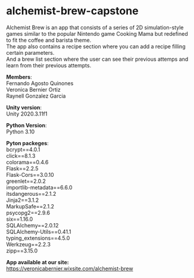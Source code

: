 # alchemist-brew-capstone
Alchemist Brew is an app that consists of a series of 2D simulation-style games similar to the popular Nintendo game Cooking Mama 
but redefined to fit the coffee and barista theme.  
The app also contains a recipe section where you can add a recipe filling certain parameters.  
And a brew list section where the user can see their previous attemps and learn from their previous attempts.  
  
**Members**:  
          Fernando Agosto Quinones  
          Veronica Bernier Ortiz  
          Raynell Gonzalez Garcia  
  
**Unity version**:  
          Unity 2020.3.11f1  
  
**Python Version**:  
          Python 3.10  
  
**Pyton packeges**:  
          bcrypt==4.0.1  
          click==8.1.3  
          colorama==0.4.6  
          Flask==2.2.5  
          Flask-Cors==3.0.10  
          greenlet==2.0.2  
          importlib-metadata==6.6.0  
          itsdangerous==2.1.2  
          Jinja2==3.1.2  
          MarkupSafe==2.1.2  
          psycopg2==2.9.6  
          six==1.16.0  
          SQLAlchemy==2.0.12  
          SQLAlchemy-Utils==0.41.1  
          typing_extensions==4.5.0  
          Werkzeug==2.2.3  
          zipp==3.15.0  
  
**App available at our site:**  
https://veronicabernier.wixsite.com/alchemist-brew
